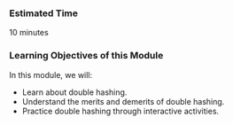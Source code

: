 ### Estimated Time

10 minutes

### Learning Objectives of this Module
In this module, we will:

   - Learn about double hashing.
   - Understand the merits and demerits of double hashing.
   - Practice double hashing through interactive activities.


